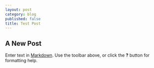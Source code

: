 ```yaml
---
layout: post
category: blog
published: false
title: Test Post
---
```


## A New Post

Enter text in [Markdown](http://daringfireball.net/projects/markdown/). Use the toolbar above, or click the **?** button for formatting help.
